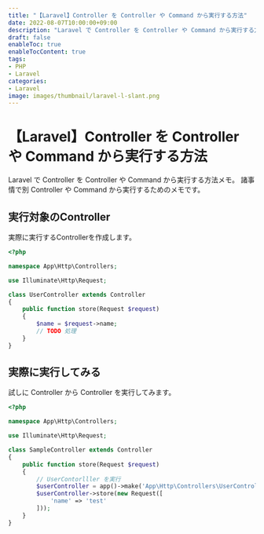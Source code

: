 ```yaml
---
title: "【Laravel】Controller を Controller や Command から実行する方法"
date: 2022-08-07T10:00:00+09:00
description: "Laravel で Controller を Controller や Command から実行する方法メモ"
draft: false
enableToc: true
enableTocContent: true
tags: 
- PHP
- Laravel
categories: 
- Laravel
image: images/thumbnail/laravel-l-slant.png
---
```


# 【Laravel】Controller を Controller や Command から実行する方法
Laravel で Controller を Controller や Command から実行する方法メモ。
諸事情で別 Controller や Command から実行するためのメモです。

## 実行対象のController
実際に実行するControllerを作成します。
```php
<?php

namespace App\Http\Controllers;

use Illuminate\Http\Request;

class UserController extends Controller
{
    public function store(Request $request)
    {
        $name = $request->name;
        // TODO 処理
    }
}
```

## 実際に実行してみる
試しに Controller から Controller を実行してみます。

``` php {linenos=table,hl_lines=["12-15"]}
<?php

namespace App\Http\Controllers;

use Illuminate\Http\Request;

class SampleController extends Controller
{
    public function store(Request $request)
    {
        // UserContorlller を実行
        $userController = app()->make('App\Http\Controllers\UserController');
        $userController->store(new Request([
            'name' => 'test'
        ]));
    }
}
```
